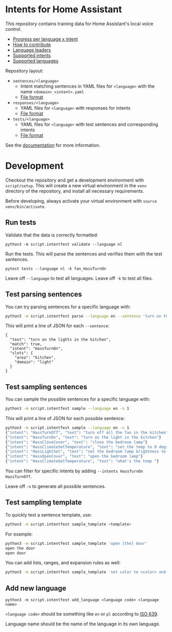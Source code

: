 # Intents for Home Assistant

This repository contains training data for Home Assistant's local voice control.

 - [Progress per language x intent](https://home-assistant.github.io/intents/)
 - [How to contribute](https://developers.home-assistant.io/docs/voice/intent-recognition/contributing/)
 - [Language leaders](https://developers.home-assistant.io/docs/voice/language-leaders/)
 - [Supported intents](intents.yaml)
 - [Supported languages](languages.yaml)

Repository layout:

- `sentences/<language>`
  - Intent matching sentences in YAML files for `<language>` with the name `<domain>_<intent>.yaml`
  - [File format](https://developers.home-assistant.io/docs/voice/intent-recognition/template-sentence-syntax/)
- `responses/<language>`
  - YAML files for `<language>` with responses for intents
  - [File format](https://developers.home-assistant.io/docs/voice/intent-recognition/test-syntax/)
- `tests/<language>`
  - YAML files for `<language>` with test sentences and corresponding intents
  - [File format](tests/README.md#file-format)

See the [documentation](docs/README.md) for more information.

# Development

Checkout the repository and get a development environment with `script/setup`. This will create a new virtual environment in the `venv` directory of the repository, and install all necessary requirements.

Before developing, always activate your virtual environment with `source venv/bin/activate`.

## Run tests

Validate that the data is correctly formatted:

```
python3 -m script.intentfest validate --language nl
```

Run the tests. This will parse the sentences and verifies them with the test sentences.

```
pytest tests --language nl -k fan_HassTurnOn
```

Leave off `--language` to test all languages. Leave off `-k` to test all files.

## Test parsing sentences

You can try parsing sentences for a specific language with:

```sh
python3 -m script.intentfest parse --language en --sentence 'turn on the lights in the kitchen'
```

This will print a line of JSON for each `--sentence`:

```
{
  "text": "turn on the lights in the kitchen",
  "match": true,
  "intent": "HassTurnOn",
  "slots": {
    "area": "kitchen",
    "domain": "light"
  }
}
```

## Test sampling sentences

You can sample the possible sentences for a specific language with:

```sh
python3 -m script.intentfest sample --language en -n 1
```

This will print a line of JSON for each possible sentence:

```sh
python3 -m script.intentfest sample --language en -n 1
{"intent": "HassTurnOff", "text": "turn off all the fan in the kitchen"}
{"intent": "HassTurnOn", "text": "turn on the light in the kitchen"}
{"intent": "HassCloseCover", "text": "close the bedroom lamp"}
{"intent": "HassClimateSetTemperature", "text": "set the temp to 0 degrees celsius"}
{"intent": "HassLightSet", "text": "set the bedroom lamp brightness to 0 percent"}
{"intent": "HassOpenCover", "text": "open the bedroom lamp"}
{"intent": "HassClimateGetTemperature", "text": "what's the temp "}
```

You can filter for specific intents by adding `--intents HassTurnOn HassTurnOff`.

Leave off `-n` to generate all possible sentences.

## Test sampling template

To quickly test a sentence template, use:

```sh
python3 -m script.intentfest sample_template <template>
```

For example:

```sh
python3 -m script.intentfest sample_template 'open [the] door'
open the door
open door
```

You can add lists, ranges, and expansion rules as well:

```sh
python3 -m script.intentfest sample_template 'set color to <color> and brightness to {brightness}' --values color red green --range brightness 1 2 --rule color '[the] {color}'
```

## Add new language

```
python3 -m script.intentfest add_language <language code> <language name>
```

`<language code>` should be something like `en` or `pl` according to [ISO 639](https://en.wikipedia.org/wiki/List_of_ISO_639-1_codes).

Language name should be the name of the language in its own language.
